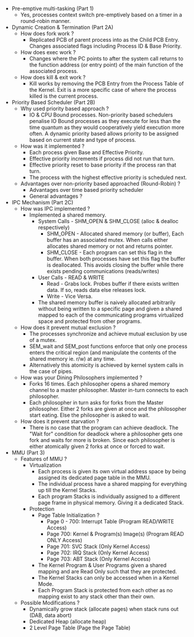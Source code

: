 * Pre-emptive multi-tasking (Part 1)
    * Yes, processes context switch pre-emptively based on a timer in a round-robin manner.
* Dynamic Creation & Termination (Part 2A)
    * How does fork work ?
        * Replicated PCB of parent process into as the Child PCB Entry. Changes associated flags including Process ID & Base Priority.
    * How does exec work ?
        * Changes where the PC points to after the system call returns to the function address (or entry point) of the main function of the associated process.
    * How does kill & exit work ?
        * Kill works by removing the PCB Entry from the Process Table of the Kernel. Exit is a more specific case of where the process killed is the current process.
* Priority Based Scheduler (Part 2B)
    * Why used priority based approach ?
        * IO & CPU Bound processes. Non-priority based schedulers penalise IO Bound processes as they execute for less than the time quantum as they would cooperatively yield execution more often. A dynamic priority based allows priority to be assigned based on current state and type of process.
    * How was it implemented ?
        * Each process given Base and Effective Priority.
        * Effective priority increments if process did not run that turn.
        * Effective priority reset to base priority if the process ran that turn.
        * The process with the highest effective priority is scheduled next.
    * Advantages over non-priority based approached (Round-Robin) ?
        * Advantages over time based priority scheduler
        * General advantages ?
* IPC Mechanism (Part 2C)
    * How was IPC implemented ?
        * Implemented a shared memory.
            * System Calls - SHM_OPEN & SHM_CLOSE (alloc & dealloc respectively)
                * SHM_OPEN - Allocated shared memory (or buffer), Each buffer has an associated mutex. When calls either allocates shared memory or not and returns pointer.
                * SHM_CLOSE - Each program can set this flag in the buffer. When both processes have set this flag the buffer is deallocated. This avoids closing the buffer while there exists pending communications (reads/writes)
            * User Calls - READ & WRITE
                * Read - Grabs lock. Probes buffer if there exists written data. If so, reads data else releases lock.
                * Write - Vice Versa.
            * The shared memory buffer is naively allocated arbitrarily without being written to a specific page and given a shared mapped to each of the communicating programs virtualized space and protected from other programs.
    * How does it prevent mutual exclusion ?
        * The processes synchronize and achieve mutual exclusion by use of a mutex.
        * SEM_wait and SEM_post functions enforce that only one process enters the critical region (and manipulate the contents of the shared memory ie. r/w) at any time.
        * Alternatively this atomicity is achieved by kernel system calls in the case of pipes.
    * How was your Dining Philosophers implemented ?
        * Forks 16 times. Each philosopher opens a shared memory channel to a master philosopher. Master in-turn connects to each philosopher.
        * Each philosopher in turn asks for forks from the Master philosopher. Either 2 forks are given at once and the philosopher start eating. Else the philosopher is asked to wait.
    * How does it prevent starvation ?
        * There is no case that the program can achieve deadlock. The "Wait for" condition for deadlock where a philosopher gets one fork and waits for more is broken. Since each philosopher is either atomically given 2 forks at once or forced to wait.
* MMU (Part 3)
    * Features of MMU ?
        * Virtualization
            * Each process is given its own virtual address space by being assigned its dedicated page table in the MMU.
            * The individual process have a shared mapping for everything up till the Kernel Stacks.
            * Each program Stacks is individually assigned to a different page frame in physical memory. Giving it a dedicated Stack.
        * Protection
            * Page Table Initialization ?
                * Page 0 - 700: Interrupt Table (Program READ/WRITE Access)
                * Page 700: Kernel & Program(s) Image(s) (Program READ ONLY Access)
                * Page 701: SVC Stack (Only Kernel Access)
                * Page 702: IRQ Stack  (Only Kernel Access)
                * Page 703: ABT Stack (Only Kernel Access)
            * The Kernel Program & User Programs given a shared mapping and are Read Only such that they are protected.
            * The Kernel Stacks can only be accessed when in a Kernel Mode.
            * Each Program Stack is protected from each other as no mapping exist to any stack other than their own.
    * Possible Modifications ?
        * Dynamically grow stack (allocate pages) when stack runs out (DAB, data abort)
        * Dedicated Heap (allocate heap)
        * 2 Level Page Table (Page the Page Table)